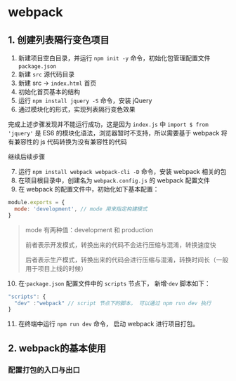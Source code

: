 # webpack

## 1. 创建列表隔行变色项目

1. 新建项目空白目录，并运行 `npm init -y` 命令，初始化包管理配置文件 `package.json`
2. 新建 `src` 源代码目录
3. 新建 src -> `index.html` 首页
4. 初始化首页基本的结构
5. 运行 `npm install jquery -S` 命令，安装 jQuery
6. 通过模块化的形式，实现列表隔行变色效果

完成上述步骤发现并不能运行成功，这是因为 `index.js` 中 `import $ from 'jquery'` 是 ES6 的模块化语法，浏览器暂时不支持，所以需要基于 webpack 将有兼容性的 js 代码转换为没有兼容性的代码

继续后续步骤

7. 运行 `npm install webpack webpack-cli -D` 命令，安装 webpack 相关的包
8. 在项目根目录中，创建名为 `webpack.config.js` 的 webpack 配置文件
9. 在 webpack 的配置文件中，初始化如下基本配置：

```js
module.exports = {
  mode: 'development', // mode 用来指定构建模式
}
```

> mode 有两种值：development 和 production
>
> 前者表示开发模式，转换出来的代码不会进行压缩与混淆，转换速度快
>
> 后者表示生产模式，转换出来的代码会进行压缩与混淆，转换时间长（一般用于项目上线的时候）

10. 在·`package.json` 配置文件中的 `scripts` 节点下， 新增·`dev` 脚本如下：

```js
"scripts": {
  "dev" :"webpack" // script 节点下的脚本， 可以通过 npm run dev 执行
}
```

11. 在终端中运行 `npm run dev` 命令， 启动 webpack 进行项目打包。

## 2. webpack的基本使用

### 配置打包的入口与出口
